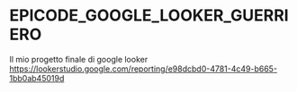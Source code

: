# EPICODE_GOOGLE_LOOKER_GUERRIERO
Il mio progetto finale di google looker 
https://lookerstudio.google.com/reporting/e98dcbd0-4781-4c49-b665-1bb0ab45019d
